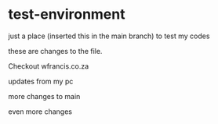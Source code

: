 # test-environment
just a place (inserted this in the main branch) to test my codes


these are changes to the file.

Checkout wfrancis.co.za


updates from my pc


more changes to main

even more changes
